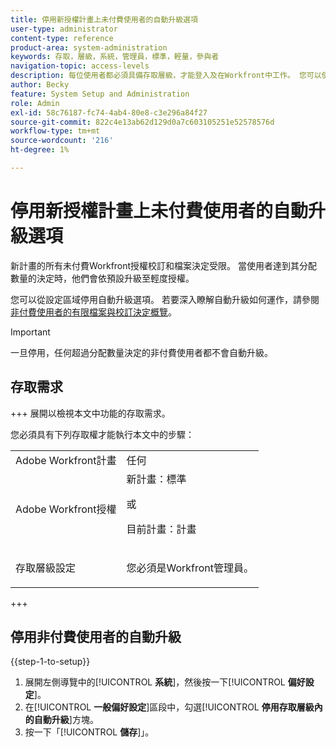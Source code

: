 ```yaml
---
title: 停用新授權計畫上未付費使用者的自動升級選項
user-type: administrator
content-type: reference
product-area: system-administration
keywords: 存取，層級，系統，管理員，標準，輕量，參與者
navigation-topic: access-levels
description: 每位使用者都必須具備存取層級，才能登入及在Workfront中工作。 您可以使用存取層級來控制使用者可以檢視特定Workfront物件與區域的內容，以及對這些物件與區域執行的動作。
author: Becky
feature: System Setup and Administration
role: Admin
exl-id: 58c76187-fc74-4ab4-80e8-c3e296a84f27
source-git-commit: 822c4e13ab62d129d0a7c603105251e52578576d
workflow-type: tm+mt
source-wordcount: '216'
ht-degree: 1%

---
```


# 停用新授權計畫上未付費使用者的自動升級選項

新計畫的所有未付費Workfront授權校訂和檔案決定受限。 當使用者達到其分配數量的決定時，他們會依預設升級至輕度授權。

您可以從設定區域停用自動升級選項。 若要深入瞭解自動升級如何運作，請參閱[非付費使用者的有限檔案與校訂決定概覽](/help/quicksilver/review-and-approve-work/proof-doc-decision-limits.md)。

>[!IMPORTANT]
>
>一旦停用，任何超過分配數量決定的非付費使用者都不會自動升級。

## 存取需求

+++ 展開以檢視本文中功能的存取需求。

您必須具有下列存取權才能執行本文中的步驟：

<table style="table-layout:auto"> 
 <col> 
 <col> 
 <tbody> 
  <tr> 
   <td role="rowheader">Adobe Workfront計畫</td> 
   <td>任何</td> 
  </tr> 
  <tr> 
   <td role="rowheader">Adobe Workfront授權</td> 
   <td>新計畫：標準
   <p>或</p>
   <p>目前計畫：計畫</p></td> 
  </tr> 
  <tr> 
   <td role="rowheader">存取層級設定</td> 
   <td> <p>您必須是Workfront管理員。</p></td> 
  </tr> 
 </tbody> 
</table>

+++

## 停用非付費使用者的自動升級

{{step-1-to-setup}}

1. 展開左側導覽中的&#x200B;[!UICONTROL **系統**]，然後按一下&#x200B;[!UICONTROL **偏好設定**]。
1. 在&#x200B;[!UICONTROL **一般偏好設定**]&#x200B;區段中，勾選&#x200B;[!UICONTROL **停用存取層級內的自動升級**]&#x200B;方塊。
1. 按一下「[!UICONTROL **儲存**]」。
